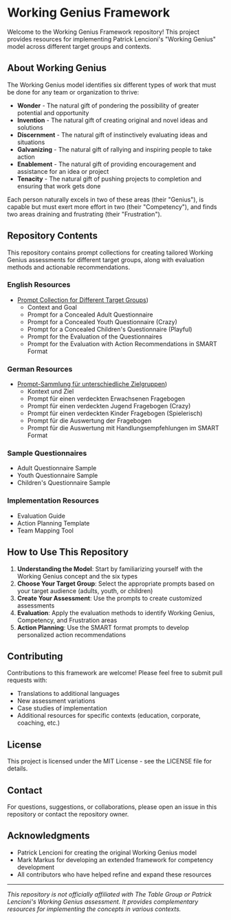 # Working Genius Framework

Welcome to the Working Genius Framework repository! This project provides resources for implementing Patrick Lencioni's "Working Genius" model across different target groups and contexts.

## About Working Genius

The Working Genius model identifies six different types of work that must be done for any team or organization to thrive:

- **Wonder** - The natural gift of pondering the possibility of greater potential and opportunity
- **Invention** - The natural gift of creating original and novel ideas and solutions
- **Discernment** - The natural gift of instinctively evaluating ideas and situations
- **Galvanizing** - The natural gift of rallying and inspiring people to take action
- **Enablement** - The natural gift of providing encouragement and assistance for an idea or project
- **Tenacity** - The natural gift of pushing projects to completion and ensuring that work gets done

Each person naturally excels in two of these areas (their "Genius"), is capable but must exert more effort in two (their "Competency"), and finds two areas draining and frustrating (their "Frustration").

## Repository Contents

This repository contains prompt collections for creating tailored Working Genius assessments for different target groups, along with evaluation methods and actionable recommendations.

### English Resources
- [Prompt Collection for Different Target Groups](WorkingGeniusPromptsEN.md))
  - Context and Goal
  - Prompt for a Concealed Adult Questionnaire
  - Prompt for a Concealed Youth Questionnaire (Crazy)
  - Prompt for a Concealed Children's Questionnaire (Playful)
  - Prompt for the Evaluation of the Questionnaires
  - Prompt for the Evaluation with Action Recommendations in SMART Format

### German Resources
- [Prompt-Sammlung für unterschiedliche Zielgruppen](WorkingGeniusPromptsDE.md))
  - Kontext und Ziel
  - Prompt für einen verdeckten Erwachsenen Fragebogen
  - Prompt für einen verdeckten Jugend Fragebogen (Crazy)
  - Prompt für einen verdeckten Kinder Fragebogen (Spielerisch)
  - Prompt für die Auswertung der Fragebogen
  - Prompt für die Auswertung mit Handlungsempfehlungen im SMART Format

### Sample Questionnaires
- Adult Questionnaire Sample
- Youth Questionnaire Sample
- Children's Questionnaire Sample

### Implementation Resources
- Evaluation Guide
- Action Planning Template
- Team Mapping Tool

## How to Use This Repository

1. **Understanding the Model**: Start by familiarizing yourself with the Working Genius concept and the six types
2. **Choose Your Target Group**: Select the appropriate prompts based on your target audience (adults, youth, or children)
3. **Create Your Assessment**: Use the prompts to create customized assessments
4. **Evaluation**: Apply the evaluation methods to identify Working Genius, Competency, and Frustration areas
5. **Action Planning**: Use the SMART format prompts to develop personalized action recommendations

## Contributing

Contributions to this framework are welcome! Please feel free to submit pull requests with:
- Translations to additional languages
- New assessment variations
- Case studies of implementation
- Additional resources for specific contexts (education, corporate, coaching, etc.)

## License

This project is licensed under the MIT License - see the LICENSE file for details.

## Contact

For questions, suggestions, or collaborations, please open an issue in this repository or contact the repository owner.

## Acknowledgments

- Patrick Lencioni for creating the original Working Genius model
- Mark Markus for developing an extended framework for competency development
- All contributors who have helped refine and expand these resources

---

*This repository is not officially affiliated with The Table Group or Patrick Lencioni's Working Genius assessment. It provides complementary resources for implementing the concepts in various contexts.*
